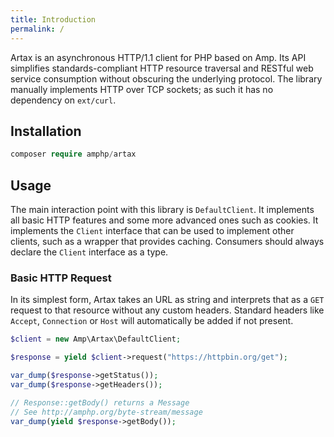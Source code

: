```yaml
---
title: Introduction
permalink: /
---
```

Artax is an asynchronous HTTP/1.1 client for PHP based on Amp. Its API simplifies standards-compliant HTTP resource traversal and RESTful web service consumption without obscuring the underlying protocol. The library manually implements HTTP over TCP sockets; as such it has no dependency on `ext/curl`.

## Installation

```php
composer require amphp/artax
```

## Usage

The main interaction point with this library is `DefaultClient`. It implements all basic HTTP features and some more advanced ones such as cookies. It implements the `Client` interface that can be used to implement other clients, such as a wrapper that provides caching. Consumers should always declare the `Client` interface as a type.

### Basic HTTP Request

In its simplest form, Artax takes an URL as string and interprets that as a `GET` request to that resource without any custom headers. Standard headers like `Accept`, `Connection` or `Host` will automatically be added if not present.

```php
$client = new Amp\Artax\DefaultClient;

$response = yield $client->request("https://httpbin.org/get");

var_dump($response->getStatus());
var_dump($response->getHeaders());

// Response::getBody() returns a Message
// See http://amphp.org/byte-stream/message
var_dump(yield $response->getBody());
```
